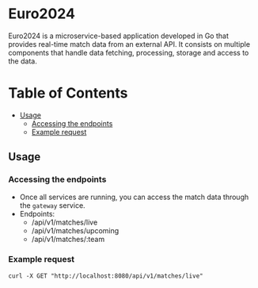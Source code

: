 # Euro2024

Euro2024 is a microservice-based application developed in Go that provides real-time match data from an external API. It consists on multiple components that handle data fetching, processing, storage and access to the data. 

# Table of Contents

- [Usage](#usage)
  - [Accessing the endpoints](#acessing-the-endpoints)
  - [Example request](#example-request)


## Usage
### Accessing the endpoints
* Once all services are running, you can access the match data through the `gateway` service.
* Endpoints:
    - /api/v1/matches/live
    - /api/v1/matches/upcoming
    - /api/v1/matches/:team
### Example request
```
curl -X GET "http://localhost:8080/api/v1/matches/live"
```